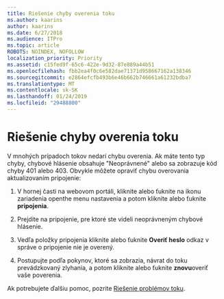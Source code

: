 ```yaml
---
title: Riešenie chyby overenia toku
ms.author: kaarins
author: kaarins
ms.date: 6/27/2018
ms.audience: ITPro
ms.topic: article
ROBOTS: NOINDEX, NOFOLLOW
localization_priority: Priority
ms.assetid: c15fed9f-65c6-422e-9d32-87e889a44b51
ms.openlocfilehash: fbb2ea4f0c6e582dae71371d958667162a138346
ms.sourcegitcommit: e2864efcfb493b6e46b662b746661a61232bdba7
ms.translationtype: MT
ms.contentlocale: sk-SK
ms.lasthandoff: 01/24/2019
ms.locfileid: "29488800"
---
```

# <a name="troubleshoot-flow-authentication-errors"></a>Riešenie chyby overenia toku

V mnohých prípadoch tokov nedarí chybu overenia. Ak máte tento typ chyby, chybové hlásenie obsahuje "Neoprávnené" alebo sa zobrazuje kód chyby 401 alebo 403. Obvykle môžete opraviť chybu overovania aktualizovaním pripojenie:
  
1. V hornej časti na webovom portáli, kliknite alebo ťuknite na ikonu zariadenia openthe menu nastavenia a potom kliknite alebo ťuknite **pripojenia**.
    
2. Prejdite na pripojenie, pre ktoré ste videli neoprávneným chybové hlásenie.
    
3. Vedľa položky pripojenia kliknite alebo ťuknite **Overiť heslo** odkaz v správe o pripojenie nie je overený. 
    
4. Postupujte podľa pokynov, ktoré sa zobrazia, návrat do toku prevádzkovaný zlyhania, a potom kliknite alebo ťuknite **znovu**overiť vaše poverenia.
    
Ak potrebujete ďalšiu pomoc, pozrite [Riešenie problémov toku](https://go.microsoft.com/fwlink/?linkid=872110).
  

